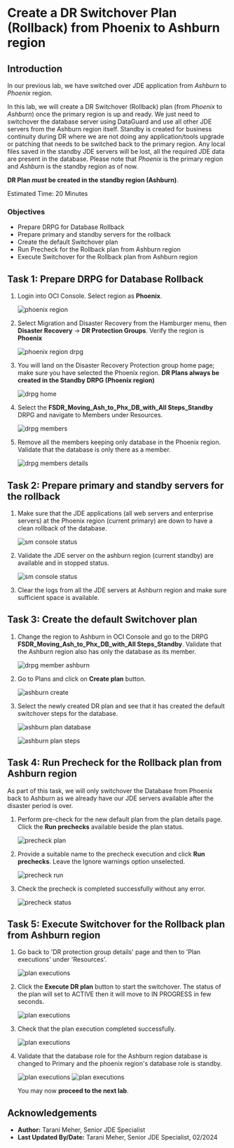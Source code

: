 # Create a DR Switchover Plan (Rollback) from Phoenix to Ashburn region

## Introduction

In our previous lab, we have switched over JDE application from *Ashburn* to *Phoenix* region.

In this lab, we will create a DR Switchover (Rollback) plan (from *Phoenix* to *Ashburn*) once the primary region is up and ready. We just need to switchover the database server using DataGuard and use all other JDE servers from the Ashburn region itself. Standby is created for business continuity during DR where we are not doing any application/tools upgrade or patching that needs to be switched back to the primary region. Any local files saved in the standby JDE servers will be lost, all the required JDE data are present in the database. 
Please note that *Phoenix* is the primary region and *Ashburn* is the standby region as of now.  

**DR Plan *must* be created in the standby region (Ashburn)**. 

Estimated Time: 20 Minutes

### Objectives

- Prepare DRPG for Database Rollback
- Prepare primary and standby servers for the rollback
- Create the default Switchover plan
- Run Precheck for the Rollback plan from Ashburn region
- Execute Switchover for the Rollback plan from Ashburn region

## Task 1: Prepare DRPG for Database Rollback

1. Login into OCI Console. Select region as **Phoenix**.

   ![phoenix region](./images/phoenix-region1.png)

2. Select Migration and Disaster Recovery from the Hamburger menu, then **Disaster Recovery** -> **DR Protection Groups**. Verify the region is **Phoenix**

    ![phoenix region drpg](./images/phoenix-drpgpage.png)

3. You will land on the Disaster Recovery Protection group home page; make sure you have selected the Phoenix region. **DR Plans always be created in the Standby DRPG (Phoenix region)**

    ![drpg home](./images/phoenix-drpg.png)

4. Select the **FSDR\_Moving\_Ash\_to\_Phx\_DB\_with\_All Steps\_Standby** DRPG and navigate to Members under Resources. 

    ![drpg members](./images/phoenix-drpg-members-delete.png)

5. Remove all the members keeping only database in the Phoenix region. Validate that the database is only there as a member. 

    ![drpg members details](./images/phoenix-drpg-members.png)

## Task 2: Prepare primary and standby servers for the rollback

1. Make sure that the JDE applications (all web servers and enterprise servers) at the Phoenix region (current primary) are down to have a clean rollback of the database. 
    
    ![sm console status](./images/phoenix-sm-console.png)

2. Validate the JDE server on the ashburn region (current standby) are available and in stopped status.  

    ![sm console status](./images/ashburn-sm-console.png)

3. Clear the logs from all the JDE servers at Ashburn region and make sure sufficient space is available.

## Task 3: Create the default Switchover plan
    
1. Change the region to Ashburn in OCI Console and go to the DRPG **FSDR\_Moving\_Ash\_to\_Phx\_DB\_with\_All Steps\_Standby**. 
   Validate that the Ashburn region also has only the database as its member. 

    ![drpg member ashburn](./images/ashburn-drpg-members.png)

2. Go to Plans and click on **Create plan** button. 

    ![ashburn create](./images/ashburn-create-plan.png)

3. Select the newly created DR plan and see that it has created the default switchover steps for the database. 

    ![ashburn plan database](./images/ashburn-db-switchback.png)

    ![ashburn plan steps](./images/ashburn-db-switchback-steps.png)

## Task 4: Run Precheck for the Rollback plan from Ashburn region

As part of this task, we will only switchover the Database from Phoenix back to Ashburn as we already have our JDE servers available after the disaster period is over. 

1. Perform pre-check for the new default plan from the plan details page. Click the **Run prechecks** available beside the plan status. 

    ![precheck plan](./images/ashburn-precheck-rollback.png)

2. Provide a suitable name to the precheck execution and click **Run prechecks**. Leave the Ignore warnings option unselected. 

    ![precheck run](./images/ashburn-precheck-run.png)

3. Check the precheck is completed successfully without any error. 

    ![precheck status](./images/ashburn-precheck-status.png)

## Task 5: Execute Switchover for the Rollback plan from Ashburn region

1. Go back to 'DR protection group details' page and then to 'Plan executions' under 'Resources'. 

    ![plan executions](./images/ashburn-rollback-run.png)

2. Click the **Execute DR plan** button to start the switchover. The status of the plan will set to ACTIVE then it will move to IN PROGRESS in few seconds. 

    ![plan executions](./images/ashburn-rollback-execute.png)

3. Check that the plan execution completed successfully. 

    ![plan executions](./images/ashburn-rollback-success.png)

4. Validate that the database role for the Ashburn region database is changed to Primary and the phoenix region's database role is standby.

    ![plan executions](./images/ashburn-db-role.png)
    ![plan executions](./images/phoenix-db-role.png) 

   You may now **proceed to the next lab**.

## Acknowledgements

- **Author:** Tarani Meher, Senior JDE Specialist
- **Last Updated By/Date:** Tarani Meher, Senior JDE Specialist, 02/2024
